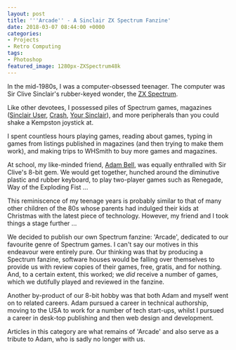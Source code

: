 ```yaml
---
layout: post
title: '''Arcade'' - A Sinclair ZX Spectrum Fanzine'
date: 2018-03-07 08:44:00 +0000
categories:
- Projects
- Retro Computing
tags:
- Photoshop
featured_image: 1280px-ZXSpectrum48k
---
```

<p>In the mid-1980s, I was a computer-obsessed teenager. The computer was Sir Clive Sinclair's rubber-keyed wonder, the <a href="https://en.wikipedia.org/wiki/ZX_Spectrum">ZX Spectrum</a>.</p>

<p>Like other devotees, I possessed piles of Spectrum games, magazines (<a href="https://www.sinclairuser.com/">Sinclair User</a>, <a href="http://www.crashonline.org.uk/">Crash</a>, <a href="https://www.yoursinclair.co.uk/">Your Sinclair</a>), and more peripherals than you could shake a Kempston joystick at.</p>

I spent countless hours playing games, reading about games, typing in games from listings published in magazines (and then trying to make them work), and making trips to WHSmith to buy more games and magazines.

<p>At school, my like-minded friend, <a href="http://www.adamjohnbell.org/">Adam Bell</a>, was equally enthralled with Sir Clive's 8-bit gem. We would get together, hunched around the diminutive plastic and rubber keyboard, to play two-player games such as Renegade, Way of the Exploding Fist ...</p>

This reminiscence of my teenage years is probably similar to that of many other children of the 80s whose parents had indulged their kids at Christmas with the latest piece of technology. However, my friend and I took things a stage further ...

We decided to publish our own Spectrum fanzine: 'Arcade', dedicated to our favourite genre of Spectrum games. I can't say our motives in this endeavour were entirely pure. Our thinking was that by producing a Spectrum fanzine, software houses would be falling over themselves to provide us with review copies of their games, free, gratis, and for nothing. And, to a certain extent, this worked; we *did* receive a number of games, which we dutifully played and reviewed in the fanzine.

Another by-product of our 8-bit hobby was that both Adam and myself went on to related careers. Adam pursued a career in technical authorship, moving to the USA to work for a number of tech start-ups, whilst I pursued a career in desk-top publishing and then web design and development.

Articles in this category are what remains of 'Arcade' and also serve as a tribute to Adam, who is sadly no longer with us.
